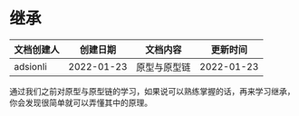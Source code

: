 # 继承

| 文档创建人 | 创建日期   | 文档内容     | 更新时间   |
| ---------- | ---------- | ------------ | ---------- |
| adsionli   | 2022-01-23 | 原型与原型链 | 2022-01-23 |

通过我们之前对原型与原型链的学习，如果说可以熟练掌握的话，再来学习继承，你会发现很简单就可以弄懂其中的原理。

